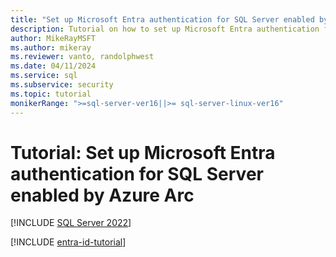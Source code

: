 ```yaml
---
title: "Set up Microsoft Entra authentication for SQL Server enabled by Azure Arc"
description: Tutorial on how to set up Microsoft Entra authentication for SQL Server enabled by Azure Arc.
author: MikeRayMSFT
ms.author: mikeray
ms.reviewer: vanto, randolphwest
ms.date: 04/11/2024
ms.service: sql
ms.subservice: security
ms.topic: tutorial
monikerRange: ">=sql-server-ver16||>= sql-server-linux-ver16"
---
```


# Tutorial: Set up Microsoft Entra authentication for SQL Server enabled by Azure Arc

[!INCLUDE [SQL Server 2022](../../includes/applies-to-version/sqlserver2022.md)]

[!INCLUDE [entra-id-tutorial](../../includes/entra-id-tutorial.md)]